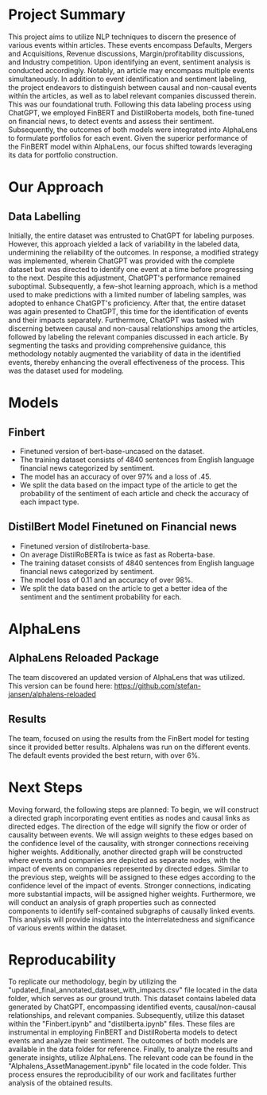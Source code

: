 # Project Summary
This project aims to utilize NLP techniques to discern the presence of various events within articles. These events encompass Defaults, Mergers and Acquisitions, Revenue discussions, Margin/profitability discussions, and Industry competition. Upon identifying an event, sentiment analysis is conducted accordingly. Notably, an article may encompass multiple events simultaneously. In addition to event identification and sentiment labeling, the project endeavors to distinguish between causal and non-causal events within the articles, as well as to label relevant companies discussed therein. This was our foundational truth. Following this data labeling process using ChatGPT, we employed FinBERT and DistilRoberta models, both fine-tuned on financial news, to detect events and assess their sentiment. Subsequently, the outcomes of both models were integrated into AlphaLens to formulate portfolios for each event. Given the superior performance of the FinBERT model within AlphaLens, our focus shifted towards leveraging its data for portfolio construction.

# Our Approach
## Data Labelling
Initially, the entire dataset was entrusted to ChatGPT for labeling purposes. However, this approach yielded a lack of variability in the labeled data, undermining the reliability of the outcomes. In response, a modified strategy was implemented, wherein ChatGPT was provided with the complete dataset but was directed to identify one event at a time before progressing to the next. Despite this adjustment, ChatGPT's performance remained suboptimal. Subsequently, a few-shot learning approach, which is a method used to make predictions with a limited number of labeling samples, was adopted to enhance ChatGPT's proficiency. After that, the entire dataset was again presented to ChatGPT, this time for the identification of events and their impacts separately. Furthermore, ChatGPT was tasked with discerning between causal and non-causal relationships among the articles, followed by labeling the relevant companies discussed in each article. By segmenting the tasks and providing comprehensive guidance, this methodology notably augmented the variability of data in the identified events, thereby enhancing the overall effectiveness of the process. This was the dataset used for modeling. 

# Models
## Finbert
* Finetuned version of bert-base-uncased on the dataset.
* The training dataset consists of 4840 sentences from English language financial news categorized by sentiment. 
* The model has an accuracy of over 97% and a loss of .45.
* We split the data based on the impact type of the article to get the probability of the sentiment of each article and check the accuracy of each impact type. 

## DistilBert Model Finetuned on Financial news
* Finetuned version of distilroberta-base.
* On average DistilRoBERTa is twice as fast as Roberta-base.
* The training dataset consists of 4840 sentences from English language financial news categorized by sentiment. 
* The model loss of 0.11 and an accuracy of over 98%.
* We split the data based on the article to get a better idea of the sentiment and the sentiment probability for each.

# AlphaLens
## AlphaLens Reloaded Package
The team discovered an updated version of AlphaLens that was utilized. This version can be found here: https://github.com/stefan-jansen/alphalens-reloaded

## Results 
The team, focused on using the results from the FinBert model for testing since it provided better results. Alphalens was run on the different events. 
The default events provided the best return, with over 6%.

# Next Steps
Moving forward, the following steps are planned: To begin, we will construct a directed graph incorporating event entities as nodes and causal links as directed edges. The direction of the edge will signify the flow or order of causality between events. We will assign weights to these edges based on the confidence level of the causality, with stronger connections receiving higher weights. Additionally, another directed graph will be constructed where events and companies are depicted as separate nodes, with the impact of events on companies represented by directed edges. Similar to the previous step, weights will be assigned to these edges according to the confidence level of the impact of events. Stronger connections, indicating more substantial impacts, will be assigned higher weights. Furthermore, we will conduct an analysis of graph properties such as connected components to identify self-contained subgraphs of causally linked events. This analysis will provide insights into the interrelatedness and significance of various events within the dataset.

# Reproducability
To replicate our methodology, begin by utilizing the "updated_final_annotated_dataset_with_impacts.csv" file located in the data folder, which serves as our ground truth. This dataset contains labeled data generated by ChatGPT, encompassing identified events, causal/non-causal relationships, and relevant companies. Subsequently, utilize this dataset within the "Finbert.ipynb" and "distilberta.ipynb" files. These files are instrumental in employing FinBERT and DistilRoberta models to detect events and analyze their sentiment. The outcomes of both models are available in the data folder for reference. Finally, to analyze the results and generate insights, utilize AlphaLens. The relevant code can be found in the "Alphalens_AssetManagement.ipynb" file located in the code folder. This process ensures the reproducibility of our work and facilitates further analysis of the obtained results.

